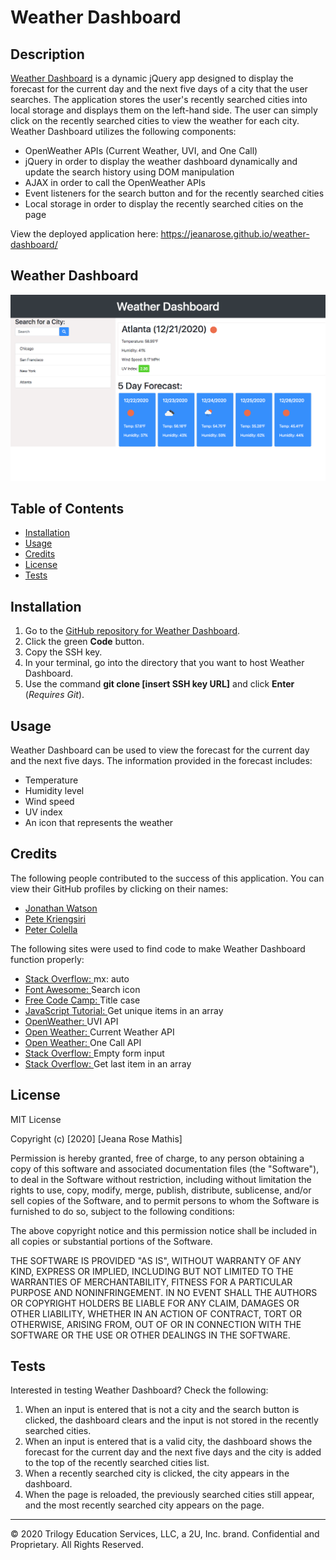 # Weather Dashboard
<!-- Badge goes here -->
## Description
[Weather Dashboard](https://jeanarose.github.io/weather-dashboard/) is a dynamic jQuery app designed to display the forecast for the current day and the next five days of a city that the user searches. The application stores the user's recently searched cities into local storage and displays them on the left-hand side. The user can simply click on the recently searched cities to view the weather for each city. Weather Dashboard utilizes the following components:
* OpenWeather APIs (Current Weather, UVI, and One Call)
* jQuery in order to display the weather dashboard dynamically and update the search history using DOM manipulation 
* AJAX in order to call the OpenWeather APIs 
* Event listeners for the search button and for the recently searched cities 
* Local storage in order to display the recently searched cities on the page

View the deployed application here: https://jeanarose.github.io/weather-dashboard/

## Weather Dashboard

![Screenshot of Weather Dashboard webpage.](assets/images/weather-dashboard-screenshot.png)

## Table of Contents 
* [Installation](#installation)
* [Usage](#usage)
* [Credits](#credits)
* [License](#license)
* [Tests](#tests)

## Installation
1. Go to the [GitHub repository for Weather Dashboard](https://github.com/jeanarose/weather-dashboard).
2. Click the green **Code** button.
3. Copy the SSH key.
4. In your terminal, go into the directory that you want to host Weather Dashboard. 
5. Use the command **git clone [insert SSH key URL]** and click **Enter** (*Requires Git*).

## Usage
Weather Dashboard can be used to view the forecast for the current day and the next five days. The information provided in the forecast includes:
* Temperature
* Humidity level
* Wind speed
* UV index
* An icon that represents the weather 

## Credits
The following people contributed to the success of this application. You can view their GitHub profiles by clicking on their names:
* [Jonathan Watson](https://github.com/jonathanjwatson)
* [Pete Kriengsiri](https://github.com/pkriengsiri)
* [Peter Colella](https://github.com/petercolella)

The following sites were used to find code to make Weather Dashboard function properly:
* [Stack Overflow: ](https://stackoverflow.com/questions/19733447/bootstrap-navbar-with-left-center-or-right-aligned-items/20362024)mx: auto
* [Font Awesome: ](https://fontawesome.com/icons/search?style=solid)Search icon
* [Free Code Camp: ](https://www.freecodecamp.org/news/three-ways-to-title-case-a-sentence-in-javascript-676a9175eb27/)Title case
* [JavaScript Tutorial: ](https://www.javascripttutorial.net/array/javascript-remove-duplicates-from-array/)Get unique items in an array
* [OpenWeather: ](https://openweathermap.org/api/uvi)UVI API
* [Open Weather: ](https://openweathermap.org/current)Current Weather API
* [Open Weather: ](https://openweathermap.org/api/one-call-api)One Call API
* [Stack Overflow: ](https://stackoverflow.com/questions/20416803/how-do-i-clear-the-previous-text-field-value-after-submitting-the-form-with-out/20416864)Empty form input
* [Stack Overflow: ](https://stackoverflaow.com/questions/9050345/selecting-last-element-in-javascript-array/35913596)Get last item in an array

## License
MIT License

Copyright (c) [2020] [Jeana Rose Mathis]

Permission is hereby granted, free of charge, to any person obtaining a copy
of this software and associated documentation files (the "Software"), to deal
in the Software without restriction, including without limitation the rights
to use, copy, modify, merge, publish, distribute, sublicense, and/or sell
copies of the Software, and to permit persons to whom the Software is
furnished to do so, subject to the following conditions:

The above copyright notice and this permission notice shall be included in all
copies or substantial portions of the Software.

THE SOFTWARE IS PROVIDED "AS IS", WITHOUT WARRANTY OF ANY KIND, EXPRESS OR
IMPLIED, INCLUDING BUT NOT LIMITED TO THE WARRANTIES OF MERCHANTABILITY,
FITNESS FOR A PARTICULAR PURPOSE AND NONINFRINGEMENT. IN NO EVENT SHALL THE
AUTHORS OR COPYRIGHT HOLDERS BE LIABLE FOR ANY CLAIM, DAMAGES OR OTHER
LIABILITY, WHETHER IN AN ACTION OF CONTRACT, TORT OR OTHERWISE, ARISING FROM,
OUT OF OR IN CONNECTION WITH THE SOFTWARE OR THE USE OR OTHER DEALINGS IN THE
SOFTWARE.

## Tests
Interested in testing Weather Dashboard? Check the following:
1. When an input is entered that is not a city and the search button is clicked, the dashboard clears and the input is not stored in the recently searched cities. 
2. When an input is entered that is a valid city, the dashboard shows the forecast for the current day and the next five days and the city is added to the top of the recently searched cities list. 
3. When a recently searched city is clicked, the city appears in the dashboard.
4. When the page is reloaded, the previously searched cities still appear, and the most recently searched city appears on the page. 
---

© 2020 Trilogy Education Services, LLC, a 2U, Inc. brand. Confidential and Proprietary. All Rights Reserved.